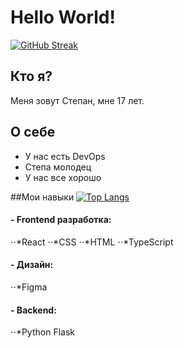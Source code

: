 # Hello World!
[![GitHub Streak](https://github-readme-streak-stats.herokuapp.com/?user=TeodorDevios&theme=merko)](https://git.io/streak-stats)
## Кто я?
Меня зовут Степан, мне 17 лет. 
## О себе

- У нас есть DevOps
- Степа молодец
- У нас все хорошо

##Мои навыки
[![Top Langs](https://github-readme-stats.vercel.app/api/top-langs/?username=TeodorDevios&theme=merko)](https://github.com/anuraghazra/github-readme-stats)
#### - Frontend разработка: 
⋅⋅*React
⋅⋅*CSS
⋅⋅*HTML
⋅⋅*TypeScript
#### - Дизайн:
⋅⋅*Figma
#### - Backend: 
⋅⋅*Python Flask

